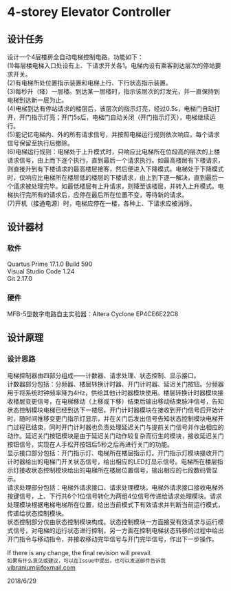# 4-storey Elevator Controller

## 设计任务

设计一个4层楼房全自动电梯控制电路，功能如下：  
(1)每层楼电梯入口处设有上、下请求开关各1。电梯内设有乘客到达层次的停站要求开关。  
(2)有电梯所处位置指示装置和电梯上行、下行状态指示装置。  
(3)每秒升（降）一层楼。到达某一层楼时，指示该层次的灯发光，并一直保持到电梯到达新一层为止。  
(4)电梯到达有停站请求的楼层后，该层次的指示灯亮，经过0.5s，电梯门自动打开，开门指示灯亮；开门5s后，电梯门自动关闭（开门指示灯灭），电梯继续运行。  
(5)能记忆电梯内、外的所有请求信号，并按照电梯运行规则依次响应，每个请求信号保留至执行后撤除。  
(6)电梯运行规则：电梯处于上升模式时，只响应比电梯所在位段高的层次的上楼请求信号，由上而下逐个执行，直到最后一个请求执行。如最高楼层有下楼请求，则直接升到有下楼请求的最高楼层接客，然后便进入下降模式。电梯处于下降模式时，仅响应比电梯所在楼层低的楼层的下楼请求，由上到下逐一解决，直到最后一个请求被处理完毕。如最低楼层有上升请求，则降至该楼层，并转入上升模式。电梯执行完所有的请求后，应停在最后所在位置不变，等待新的请求。  
(7)开机（接通电源）时，电梯应停在一楼，各种上、下请求应被消除。  

## 设计器材

### 软件

Quartus Prime 17.1.0 Build 590  
Visual Studio Code 1.24  
Git 2.17.0  

### 硬件

MFB-5型数字电路自主实验器：Altera Cyclone EP4CE6E22C8

## 设计原理

### 设计思路

电梯控制器由四部分组成——计数器、请求处理、状态控制、显示接口。  
计数器部分包括：分频器、楼层转换计时器、开门计时器、延迟关门按钮。分频器用于将系统时钟频率降为4Hz，供给其他计时器模块使用。楼层转换计时器模块接收楼层变更信号，在电梯移动（上移或下移）结束后输出移动结束脉冲信号，告知状态控制模块电梯已经到达下一楼层。开门计时器模块在接收到开门信号后开始计时，随时间推移变更门指示灯显示，并在关门后发出信号告知状态控制模块电梯开门过程已结束，同时开门计时器也负责处理延迟关门与提前关门信号并作出相应的动作。延迟关门按钮模块是由于延迟关门动作较复杂而衍生的模块，接收延迟关门按钮信号，实现在人手松开按钮后5秒之后再进行关门的功能。  
显示接口部分包括：开门指示灯、电梯所在楼层指示灯。开门指示灯模块接收开门计时器给出的电梯门开关状态信号，给出相应的LED灯显示信号。电梯所在楼层指示灯接收状态控制模块给出的电梯所在楼层位置信号，输出相应的七段数码管显示。  
请求处理部分包括：电梯外请求接口、请求处理模块。电梯外请求接口接收电梯外按键信号，上、下行共6个1位信号转化为两组4位信号传递给请求处理模块。请求处理模块根据电梯电梯所在位置，给出当前模式下有效请求并判断当前运行模式，传递给状态控制模块。  
状态控制部分仅由状态控制模块构成。状态控制模块一方面接受有效请求与运行模式信号，对电梯的运行状态进行控制，另一方面在控制电梯状态转移的过程中给出开门指令与移动指令，并接收移动完毕信号与开门完毕信号，作出下一步操作。  

If there is any change, the final revision will prevail.  
`如果有什么意见或建议，可以在Issue中提出，也可以发送邮件告诉我`  
vibranium@foxmail.com  

2018/6/29
